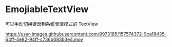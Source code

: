 # EmojiableTextView
可以手动切换键盘到系统表情模式的 TextView


https://user-images.githubusercontent.com/9973185/157574372-9ca18435-64ff-4e82-94ff-c736b083b3e4.mov

